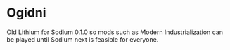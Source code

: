 # Ogidni
Old Lithium for Sodium 0.1.0 so mods such as Modern Industrialization can be played until Sodium next is feasible for everyone.
